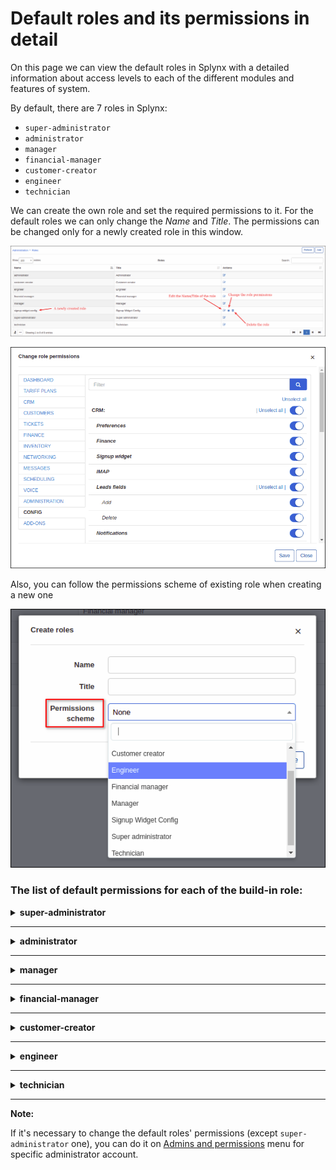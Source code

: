 Default roles and its permissions in detail
=======================

On this page we can view the default roles in Splynx with a detailed information about access levels to each of the different modules and features of system.

By default, there are 7 roles in Splynx:

- `super-administrator`
- `administrator`
- `manager`
- `financial-manager`
- `customer-creator`
- `engineer`
- `technician`

We can create the own role and set the required permissions to it. For the default roles we can only change the *Name* and *Title*. The permissions can be changed only for a newly created role in this window.

![img_000001](img_000001.png)

![img_000002](img_000002.png)

Also, you can follow the permissions scheme of existing role when creating a new one

![img_000003](img_000003.png)


### The list of default permissions for each of the build-in role:

<details>
<summary><b>super-administrator</b></summary>
<p markdown="1">

Administrator account with `super-administrator`role has the access to ALL categories and its sub-categories in Splynx by default.

</p>
</details>

------------

<details>
<summary><b>administrator</b></summary>
<p markdown="1">

| DASHBOARD  |
| ------------ |
| ![](1_administrator.png) |

------------

|  TARIFF PLANS  |
| ------------ |
| ![](2_administrator.png) |

------------

|  CRM  |
| ------------ |
| ![](3_administrator.png) |

------------

|  CUSTOMERS  |
| ------------ |
| ![](4_administrator.png) |

------------

|  TICKETS  |
| ------------ |
|  ![](5_administrator.png) |

------------

|  FINANCE  |
| ------------ |
| ![](6_administrator.png)  |

------------

|  INVENTORY  |
| ------------ |
| ![](7_administrator.png)  |

------------

|  NETWORKING  |
| ------------ |
| ![](8_administrator.png) |

------------

|  MESSAGES  |
| ------------ |
| ![](9_administrator.png) |

------------

|  SCHEDULING  |
| ------------ |
| ![](10_administrator.png) |

------------

|  VOICE  |
| ------------ |
| ![](11_administrator.png) |

------------

|  ADMINISTRATION  |
| ------------ |
| ![](12_administrator.png) |

------------

|  CONFIG  |
| ------------ |
| ![](13_administrator.png) |

------------

|  ADD-ONS  |
| ------------ |
| Administrator account with `administrator` role has the access to ALL installed add-ons in Splynx by default.  |

</p>
</details>

------------

<details>
<summary><b>manager</b></summary>
<p markdown="1">

| DASHBOARD  |
| ------------ |
| ![](1_manager.png) <br> ![](1_manager.png) |

------------

|  TARIFF PLANS  |
| ------------ |
| ![](2_manager.png)<br>![](2_manager.png) |

------------

|  CRM  |
| ------------ |
| <p> ![](3_manager.png) </p>   |

------------

|  CUSTOMERS  |
| ------------ |
| <p> ![](4_manager.png) </p>   |

------------

|  TICKETS  |
| ------------ |
| <p> ![](5_manager.png) </p>   |

------------

|  FINANCE  |
| ------------ |
| <p> ![](6_manager.png) </p>   |

------------

|  INVENTORY  |
| ------------ |
| <p> ![](7_manager.png) </p>   |

------------

|  NETWORKING  |
| ------------ |
| <p> ![](8_manager.png) </p>   |

------------

|  MESSAGES  |
| ------------ |
| <p> ![](9_manager.png) </p>   |

------------

|  SCHEDULING  |
| ------------ |
| <p> ![](10_manager.png) </p>   |

------------

|  VOICE  |
| ------------ |
| <p> ![](11_manager.png) </p>   |

------------

|  ADMINISTRATION  |
| ------------ |
| <p> ![](12_manager.png) </p>   |

------------

|  CONFIG  |
| ------------ |
| <p> ![](13_manager.png) </p>   |

------------

|  ADD-ONS  |
| ------------ |
| Administrator account with `manager` role has NO access to installed add-ons in Splynx by default.  |

</p>
</details>

------------

<details>
<summary><b>financial-manager</b></summary>
<p markdown="1">

| DASHBOARD  |
| ------------ |
| <p> ![](1_financial-manager.png) </p>  |

------------

|  TARIFF PLANS  |
| ------------ |
| <p> ![](2_financial-manager.png) </p>   |

------------

|  CRM  |
| ------------ |
| <p> ![](3_financial-manager.png) </p>   |

------------

|  CUSTOMERS  |
| ------------ |
| <p> ![](4_financial-manager.png) </p>   |

------------

|  TICKETS  |
| ------------ |
| <p> ![](5_financial-manager.png) </p>   |

------------

|  FINANCE  |
| ------------ |
| <p> ![](6_financial-manager.png) </p>   |

------------

|  INVENTORY  |
| ------------ |
| <p> ![](7_financial-manager.png) </p>   |

------------

|  NETWORKING  |
| ------------ |
| <p> ![](8_financial-manager.png) </p>   |

------------

|  MESSAGES  |
| ------------ |
| <p> ![](9_financial-manager.png) </p>   |

------------

|  SCHEDULING  |
| ------------ |
| <p> ![](10_financial-manager.png) </p>   |

------------

|  VOICE  |
| ------------ |
| <p> ![](11_financial-manager.png) </p>   |

------------

|  ADMINISTRATION  |
| ------------ |
| <p> ![](12_financial-manager.png) </p>   |

------------

|  CONFIG  |
| ------------ |
| <p> ![](13_financial-manager.png) </p>   |

------------

|  ADD-ONS  |
| ------------ |
| Administrator account with `financial-manager` role has NO access to installed add-ons in Splynx by default.  |

</p>
</details>

------------

<details>
<summary><b>customer-creator</b></summary>
<p markdown="1">

| DASHBOARD  |
| ------------ |
| <p> ![](1_customer-creator.png) </p>  |

------------

|  TARIFF PLANS  |
| ------------ |
| <p> ![](2_customer-creator.png) </p>   |

------------

|  CRM  |
| ------------ |
| <p> ![](3_customer-creator.png) </p>   |

------------

|  CUSTOMERS  |
| ------------ |
| <p> ![](4_customer-creator.png) </p>   |

------------

|  TICKETS  |
| ------------ |
| <p> ![](5_customer-creator.png) </p>   |

------------

|  FINANCE  |
| ------------ |
| <p> ![](6_customer-creator.png) </p>   |

------------

|  INVENTORY  |
| ------------ |
| <p> ![](7_customer-creator.png) </p>   |

------------

|  NETWORKING  |
| ------------ |
| <p> ![](8_customer-creator.png) </p>   |

------------

|  MESSAGES  |
| ------------ |
| <p> ![](9_customer-creator.png) </p>   |

------------

|  SCHEDULING  |
| ------------ |
| <p> ![](10_customer-creator.png) </p>   |

------------

|  VOICE  |
| ------------ |
| <p> ![](11_customer-creator.png) </p>   |

------------

|  ADMINISTRATION  |
| ------------ |
| <p> ![](12_customer-creator.png) </p>   |

------------

|  CONFIG  |
| ------------ |
| <p> ![](13_customer-creator.png) </p>   |

------------

|  ADD-ONS  |
| ------------ |
| Administrator account with `customer-creator` role has NO access to installed add-ons in Splynx by default.  |

</p>
</details>

------------

<details>
<summary><b>engineer</b></summary>
<p markdown="1">

| DASHBOARD  |
| ------------ |
| <p> ![](1_engineer.png) </p>  |

------------

|  TARIFF PLANS  |
| ------------ |
| <p> ![](2_engineer.png) </p>   |

------------

|  CRM  |
| ------------ |
| <p> ![](3_engineer.png) </p>   |

------------

|  CUSTOMERS  |
| ------------ |
| <p> ![](4_engineer.png) </p>   |

------------

|  TICKETS  |
| ------------ |
| <p> ![](5_engineer.png) </p>   |

------------

|  FINANCE  |
| ------------ |
| <p> ![](6_engineer.png) </p>   |

------------

|  INVENTORY  |
| ------------ |
| <p> ![](7_engineer.png) </p>   |

------------

|  NETWORKING  |
| ------------ |
| <p> ![](8_engineer.png) </p>   |

------------

|  MESSAGES  |
| ------------ |
| <p> ![](9_engineer.png) </p>   |

------------

|  SCHEDULING  |
| ------------ |
| <p> ![](10_engineer.png) </p>   |

------------

|  VOICE  |
| ------------ |
| <p> ![](11_engineer.png) </p>   |

------------

|  ADMINISTRATION  |
| ------------ |
| <p> ![](12_engineer.png) </p>   |

------------

|  CONFIG  |
| ------------ |
| <p> ![](13_engineer.png) </p>   |

------------

|  ADD-ONS  |
| ------------ |
| Administrator account with `engineer` role has NO access to installed add-ons in Splynx by default.   |

</p>
</details>

------------

<details>
<summary><b>technician</b></summary>
<p markdown="1">

| DASHBOARD  |
| ------------ |
| <p> ![](1_technician.png) </p>  |

------------

|  TARIFF PLANS  |
| ------------ |
| <p> ![](2_technician.png) </p>   |

------------

|  CRM  |
| ------------ |
| <p> ![](3_technician.png) </p>   |

------------

|  CUSTOMERS  |
| ------------ |
| <p> ![](4_technician.png) </p>   |

------------

|  TICKETS  |
| ------------ |
| <p> ![](5_technician.png) </p>   |

------------

|  FINANCE  |
| ------------ |
| <p> ![](6_technician.png) </p>   |

------------

|  INVENTORY  |
| ------------ |
| <p> ![](7_technician.png) </p>   |

------------

|  NETWORKING  |
| ------------ |
| <p> ![](8_technician.png) </p>   |

------------

|  MESSAGES  |
| ------------ |
| <p> ![](9_technician.png) </p>   |

------------

|  SCHEDULING  |
| ------------ |
| <p> ![](10_technician.png) </p>   |

------------

|  VOICE  |
| ------------ |
| <p> ![](11_technician.png) </p>   |

------------

|  ADMINISTRATION  |
| ------------ |
| <p> ![](12_technician.png) </p>   |

------------

|  CONFIG  |
| ------------ |
| <p> ![](13_technician.png) </p>   |

------------

|  ADD-ONS  |
| ------------ |
| Administrator account with `technician` role has NO access to installed add-ons in Splynx by default.  |

</p>
</details>

------------

**Note:**

If it's necessary to change the default roles' permissions (except `super-administrator` one), you can do it on [Admins and permissions](administration/main/admins_and_permissions/admins_and_permissions.md) menu for specific administrator account.
